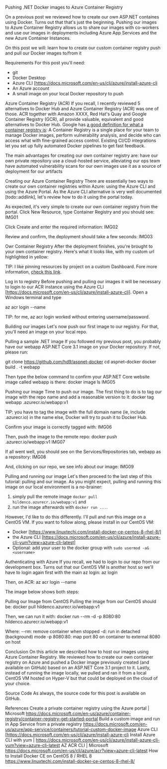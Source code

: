 Pushing .NET Docker images to Azure Container Registry




On a previous post we reviewed how to create our own ASP.NET containes using Docker. Turns out that that's just the beginning. Pushing our images to Azure Container Registry allows us to share our images with co-workers and use our images in deployments including Azure App Services and the new Azure Container Instances.

On this post we will:
learn how to create our custom container registry
push and pull our Docker images to/from it

Requirements
For this post you'll need:
* git
* Docker Desktop
* Azure CLI [https://docs.microsoft.com/en-us/cli/azure/install-azure-cli
* An Azure account
* A small image on your local Docker repository to push

Azure Container Registry (ACR)
If you recall, I recently reviewed 5 alternatives to Docker Hub and Azure Container Registry (ACR) was one of those. ACR together with Amazon XXXX, Red Hat's Quay and Google Container Registry (GCR), all provide valuable, equivalent and good alternatives to Docker Hub. Google has [a good definition for what a container registry is](https://cloud.google.com/container-registry/):
    A Container Registry is a single place for your team to manage Docker images, perform vulnerability analysis, and decide who can access what with fine-grained access control. Existing CI/CD integrations let you set up fully automated Docker pipelines to get fast feedback.

The main advantages for creating our own container registry are:
have our own private repository
use a cloud-hosted service, alleviating our ops team
have automated vulnerability scans for our own images
use it as a source of deployment for our artifacts

Creating our Azure Container Registry
There are essentially two ways to create our own container registries within Azure: using the Azure CLI and using the Azure Portal. As the Azure CLI alternative is very well documented [todo::addlink], let's review how to do it using the portal today.

As expected, it's very simple to create our own container registry from the portal. Click New Resource, type Container Registry and you should see:
IMG01

Click Create and enter the required information:
IMG02

Review and confirm, the deployment should take a few seconds:
IMG03

Owr Container Registry
After the deployment finishes, you're brought to your own container registry. Here's what it looks like, with my custom url highlighted in yellow:


TIP: I like pinning resources by project on a custom Dashboard. Fore more information, [check this link](https://docs.microsoft.com/en-us/azure/azure-portal/azure-portal-dashboards).


Log in to registry
Before pushing and pulling our images it will be necessary to login to our ACR instance using the Azure CLI [https://docs.microsoft.com/en-us/cli/azure/install-azure-cli]. Open a Windows terminal and type

az acr login --name <your-acr-name>

TIP: for me, az acr login worked without entering username/password.

Building our images
Let's now push our first image to our registry. For that, you'll need an image on your local repo.

Pulling a sample .NET image
If you followed my previous post, you probably have our webapp ASP.NET Core 3.1 image on your Docker repository. If not, please run:

git clone https://github.com/hd9/aspnet-docker
cd aspnet-docker
docker build . -t webapp

Then type the below command to confirm your ASP.NET Core website image called webapp is there:
docker image ls 
IMG05

Pushing our image
Time to push our image. The first thing to do is to tag our image with the repo name and add a reasonable version to it:
docker tag webapp <acrname>.azurecr.io/webapp:v1

TIP: you have to tag the image with the full domain name (ie, include .azurecr.io) in the name else, Docker will try to push it to Docker Hub.

Confirm your image is correctly tagged with:
IMG06

Then, push the image to the remote repo:
docker push <acrname>.azurecr.io/webapp:v1
IMG07

If all went well, you should see on the Services/Repositories tab, webapp as a repository:
IMG08

And, clicking on our repo, we see info about our image:
IMG09


Pulling and running our image
Let's then proceed to the last step of this tutorial: pulling and our image. As you might expect, pulling and running this image on our local environment is a no-brainer:
1. simply pull the remote image `docker pull hildenco.azurecr.io/webapp:v1` and 
2. run the image afterwards with `docker run ...`.

However, I'd like to do this differently. I'll pull and run this image on a CentOS VM. If you want to follow along, please install in our CentOS VM:
* Docker [https://www.linuxtechi.com/install-docker-ce-centos-8-rhel-8/]
* the Azure CLI [https://docs.microsoft.com/en-us/cli/azure/install-azure-cli-yum?view=azure-cli-latest]
* Optional: add your user to the docker group with `sudo usermod -aG <username>`

Authenticating with Azure 
If you recall, we had to login to our repo from our development box. Turns out that our CentOS VM is another host so we'll have to login again first with the main az login:
az login

Then, on ACR:
az acr login --name <your-acr-name>

The image below shows both steps:


Pulling our Image from CentOS
Pulling the image from our CentOS should be:
docker pull hildenco.azurecr.io/webapp:v1

Then, we can run it with:
docker run --rm -d -p 8080:80 hildenco.azurecr.io/webapp:v1

Where:
--rm: remove container when stopped
-d: run in detached (background) mode
-p 8080:80: map port 80 on container to external 8080 on host

Conclusion
On this article we described how to host our images using Azure Container Registry. We reviewed how to create our own container registry on Azure and pushed a Docker image previously created (and available on GitHub) based on an ASP.NET Core 3.1 project to it. Lastly, instead of running the image locally, we pulled and ran it from a local CentOS VM hosted on Hyper-V but that could be deployed on the cloud of your choice.

Source Code
As always, the source code for this post is available on GitHub.

References
Create a private container registry using the Azure portal | Microsoft https://docs.microsoft.com/en-us/azure/container-registry/container-registry-get-started-portal
Build a custom image and run in App Service from a private registry https://docs.microsoft.com/en-us/azure/app-service/containers/tutorial-custom-docker-image 
Azure CLI [https://docs.microsoft.com/en-us/cli/azure/install-azure-cli
Install Azure CLI with yum | https://docs.microsoft.com/en-us/cli/azure/install-azure-cli-yum?view=azure-cli-latest
AZ ACR CLI | Microsoft https://docs.microsoft.com/en-us/cli/azure/acr?view=azure-cli-latest
How to Install Docker CE on CentOS 8 / RHEL 8 https://www.linuxtechi.com/install-docker-ce-centos-8-rhel-8/
